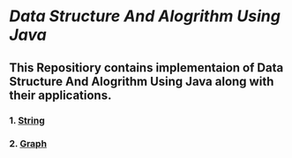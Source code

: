 # *Data Structure And Alogrithm Using Java*
## This Repositiory contains implementaion of Data Structure And Alogrithm Using Java along with their applications.
### 1. [String](https://github.com/singhgaurav24/Data-Structures-Using-Java/tree/master/String/src)
### 2. [Graph](https://github.com/singhgaurav24/Data-Structures-Using-Java/tree/master/Graph)
